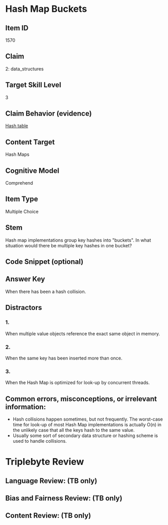# Hash Map Buckets

## Item ID
1570

## Claim
2: data_structures

## Target Skill Level
3

## Claim Behavior (evidence)
[Hash table](https://en.wikipedia.org/wiki/Hash_table)

## Content Target
Hash Maps

## Cognitive Model
Comprehend

## Item Type
Multiple Choice

## Stem
Hash map implementations group key hashes into "buckets". In what situation would there be multiple key hashes in one bucket?

## Code Snippet (optional)

## Answer Key
When there has been a hash collision.

## Distractors
### 1.
When multiple value objects reference the exact same object in memory.

### 2.
When the same key has been inserted more than once.


### 3.
When the Hash Map is optimized for look-up by concurrent threads.

## Common errors, misconceptions, or irrelevant information:
* Hash collisions happen sometimes, but not frequently.  The worst-case time for look-up of most Hash Map implementations is actually O(n) in the unlikely case that all the keys hash to the same value.
* Usually some sort of secondary data structure or hashing scheme is used to handle collisions.

# Triplebyte Review

## Language Review: (TB only)

## Bias and Fairness Review: (TB only)

## Content Review: (TB only)
